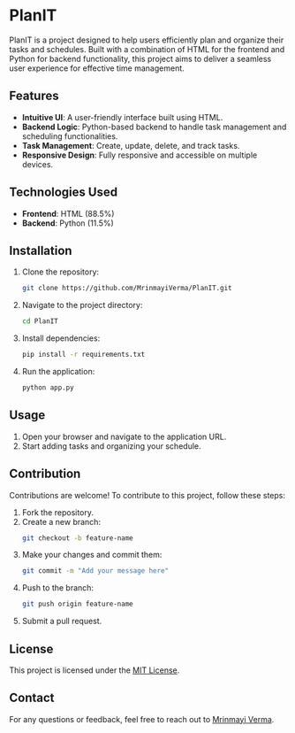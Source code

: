 
# PlanIT

PlanIT is a project designed to help users efficiently plan and organize their tasks and schedules. Built with a combination of HTML for the frontend and Python for backend functionality, this project aims to deliver a seamless user experience for effective time management.

## Features

- **Intuitive UI**: A user-friendly interface built using HTML.
- **Backend Logic**: Python-based backend to handle task management and scheduling functionalities.
- **Task Management**: Create, update, delete, and track tasks.
- **Responsive Design**: Fully responsive and accessible on multiple devices.

## Technologies Used

- **Frontend**: HTML (88.5%)
- **Backend**: Python (11.5%)

## Installation

1. Clone the repository:
   ```bash
   git clone https://github.com/MrinmayiVerma/PlanIT.git
   ```
2. Navigate to the project directory:
   ```bash
   cd PlanIT
   ```
3. Install dependencies:
   ```bash
   pip install -r requirements.txt
   ```
4. Run the application:
   ```bash
   python app.py
   ```

## Usage

1. Open your browser and navigate to the application URL.
2. Start adding tasks and organizing your schedule.

## Contribution

Contributions are welcome! To contribute to this project, follow these steps:

1. Fork the repository.
2. Create a new branch:
   ```bash
   git checkout -b feature-name
   ```
3. Make your changes and commit them:
   ```bash
   git commit -m "Add your message here"
   ```
4. Push to the branch:
   ```bash
   git push origin feature-name
   ```
5. Submit a pull request.

## License

This project is licensed under the [MIT License](LICENSE).

## Contact

For any questions or feedback, feel free to reach out to [Mrinmayi Verma](https://github.com/MrinmayiVerma).
````
